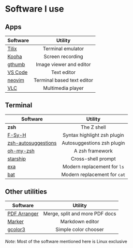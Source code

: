 
# Software I use


## Apps

| Software                                            | Utility                    |
| ----------------------------------------------------|:--------------------------:|
| [Tilix](https://github.com/gnunn1/tilix)            | Terminal emulator          |
| [Kooha](https://github.com/SeaDve/Kooha)            | Screen recording           |
| [gthumb](https://gitlab.gnome.org/GNOME/gthumb)     | Image viewer and editor    |
| [VS Code](https://github.com/microsoft/vscode)      | Text editor                |
| [neovim](https://github.com/neovim/neovim)          | Terminal based text editor |
| [VLC](https://www.videolan.org/vlc/ )               | Multimedia player          |

## Terminal

| Software                                                                | Utility                     |
| ------------------------------------------------------------------------|:---------------------------:|
| **zsh**                                                                 | The Z shell                 |
| [F-Sy-H](https://github.com/zdharma/fast-syntax-highlighting)           | Syntax highlight zsh plugin |
| [zsh-autosuggestions](https://github.com/zsh-users/zsh-autosuggestions) | Autosuggestions zsh plugin  |
| [oh-my-zsh](https://github.com/ohmyzsh/ohmyzsh)                         | A zsh framework             |
| [starship](https://github.com/starship/starship)                        | Cross-shell prompt          |
| [exa](https://github.com/ogham/exa)                                     | Modern replacement for `ls` |
| [bat](https://github.com/sharkdp/bat)                                   | Modern replacement for `cat`|

## Other utilities

| Software                                                                | Utility                        |
| ------------------------------------------------------------------------|:------------------------------:|
| [PDF Arranger](https://github.com/pdfarranger/pdfarranger)              | Merge, split and more PDF docs |
| [Marker](https://github.com/fabiocolacio/Marker)                        | Markdown editor                |
| [gcolor3](https://gitlab.gnome.org/World/gcolor3)                       | Simple color chooser           |


*Note*: Most of the software mentioned here is Linux exclusive